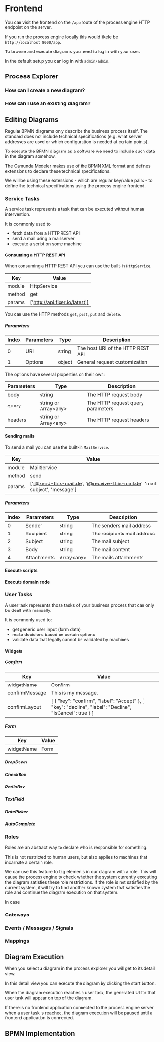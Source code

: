 # Frontend

You can visit the frontend on the `/app` route of the process engine HTTP endpoint on the server.

If you run the process engine locally this would likele be `http://localhost:8000/app`.

To browse and execute diagrams you need to log in with your user.

In the default setup you can log in with `admin/admin`.

## Process Explorer



### How can I create a new diagram?

### How can I use an existing diagram?

## Editing Diagrams

Regular BPMN diagrams only describe the business process itself. The standard does not include technical specifications (e.g. what server addresses are used or which configuration is needed at certain points).

To execute the BPMN diagram as a software we need to include such data in the diagram somehow.

The Camunda Modeler makes use of the BPMN XML format and defines extensions to declare these technical specifications.

We will be using these extensions - which are regular key/value pairs - to define the technical specifications using the process engine frontend.

### Service Tasks

A service task represents a task that can be executed without human intervention.

It is commonly used to
* fetch data from a HTTP REST API
* send a mail using a mail server
* execute a script on some machine

#### Consuming a HTTP REST API

When consuming a HTTP REST API you can use the built-in `HttpService`.

Key | Value
---------|----------
 module | HttpService
 method | get
 params | ['http://api.fixer.io/latest']

You can use the HTTP methods `get`, `post`, `put` and `delete`.

##### Parameters

Index | Parameters | Type | Description
---------|----------|---------|---------
 0 | URI | string | The host URI of the HTTP REST API
 1 | Options | object | General request customization

The options have several properties on their own:

Parameters | Type | Description
----------|---------|---------
body | string | The HTTP request body
query | string or Array\<any\> | The HTTP request query parameters
headers | string or Array\<any\> | The HTTP request headers

#### Sending mails

To send a mail you can use the built-in `MailService`.

Key | Value
---------|----------
 module | MailService
 method | send
 params | ['i@send-this-mail.de', 'i@receive-this-mail.de', 'mail subject', 'message']

##### Parameters

Index | Parameters | Type | Description
---------|----------|---------|---------
 0 | Sender | string | The senders mail address
 1 | Recipient | string | The recipients mail address
 2 | Subject | string | The mail subject
 3 | Body | string | The mail content
 4 | Attachments | Array\<any\> | The mails attachments

#### Execute scripts

#### Execute domain code

### User Tasks

A user task represents those tasks of your business process that can only be dealt with manually.

It is commonly used to:
* get generic user input (form data)
* make decisions based on certain options
* validate data that legally cannot be validated by machines

#### Widgets

##### Confirm

Key | Value
---------|----------
 widgetName | Confirm
 confirmMessage | This is my message.
 confirmLayout | [ { "key": "confirm", "label": "Accept" }, { "key": "decline", "label": "Decline", "isCancel": true } ]

##### Form

Key | Value
---------|----------
 widgetName | Form

##### DropDown

##### CheckBox

##### RadioBox

##### TextField

##### DatePicker

##### AutoComplete

### Roles

Roles are an abstract way to declare who is responsible for something.

This is not restricted to human users, but also applies to machines that incarnate a certain role.

We can use this feature to tag elements in our diagram with a role.
This will cause the process engine to check whether the system currently executing the diagram satisfies these role restrictions.
If the role is not satisfied by the current system, it will try to find another known system that satisfies the role and continue the diagram execution on that system.

In case 

### Gateways

### Events / Messages / Signals

### Mappings

## Diagram Execution

When you select a diagram in the process explorer you will get to its detail view.

In this detail view you can execute the diagram by clicking the start button.

When the diagram execution reaches a user task, the generated UI for that user task will appear on top of the diagram.

If there is no frontend application connected to the process engine server when a user task is reached, the diagram execution will be paused until a frontend application is connected.

## BPMN Implementation